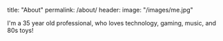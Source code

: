 title: "About"
permalink: /about/
header:
  image: "/images/me.jpg"

I'm a 35 year old professional, who loves technology, gaming, music, and 80s toys!
